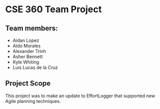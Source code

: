 # CSE 360 Team Project
## Team members:
- Aidan Lopez 
- Aldo Morales
- Alexander Trinh
- Asher Bennett
- Kyle Whiting
- Luis Lucas de la Cruz

## Project Scope
This project was to make an update to EffortLogger that supported new Agile planning techniques.